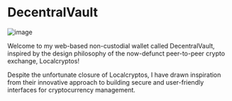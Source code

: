 # DecentralVault

![image](https://user-images.githubusercontent.com/33644308/225613244-b37f960c-bd1a-4e4b-a82d-0b86a9ff76e2.png)

Welcome to my web-based non-custodial wallet called DecentralVault, inspired by the design philosophy of the now-defunct peer-to-peer crypto exchange, Localcryptos!

Despite the unfortunate closure of Localcryptos, I have drawn inspiration from their innovative approach to building secure and user-friendly interfaces for cryptocurrency management.
